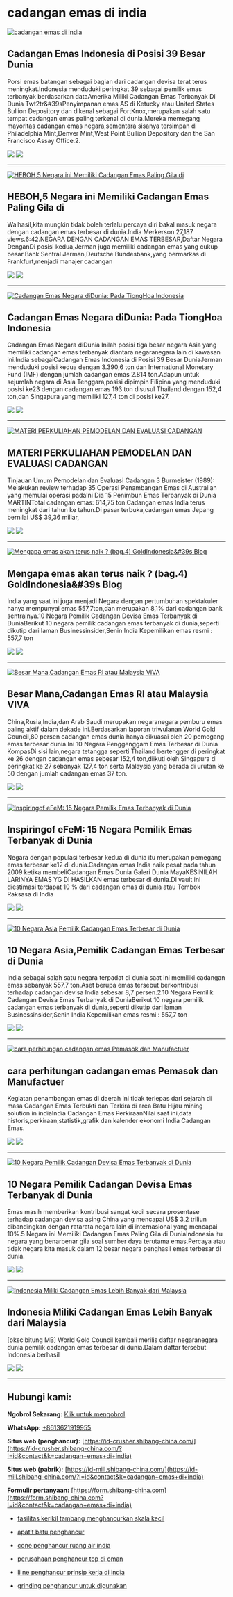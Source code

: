 # cadangan emas di india

<a href="https://swt.shibang-china.com/?l=id&img&k=cadangan+emas+di+india" target="_blank">![cadangan emas di india](http://static.shibang-china.com/all-800x300/1207.jpg)</a>

## Cadangan Emas Indonesia di Posisi 39 Besar Dunia
Porsi emas batangan sebagai bagian dari cadangan devisa terat terus meningkat.Indonesia menduduki peringkat 39 sebagai pemilik emas terbanyak berdasarkan dataAmerika Miliki Cadangan Emas Terbanyak Di Dunia Twt2tr&#39sPenyimpanan emas AS di Ketucky atau United States Bullion Depository dan dikenal sebagai FortKnox,merupakan salah satu tempat cadangan emas paling terkenal di dunia.Mereka memegang mayoritas cadangan emas negara,sementara sisanya tersimpan di Philadelphia Mint,Denver Mint,West Point Bullion Depository dan the San Francisco Assay Office.2.


<a href="https://whatsapp.shibangsoft.com/WhatsApp.php" target="_blank" title="WhatsApp">![](http://static.shibang-china.com/icon/whatsapp.png)</a> <a href="https://swt.shibang-china.com/?l=id&icon&k=cadangan+emas+di+india" target="_blank">![](http://static.shibang-china.com/icon/chat-id.png)</a>

---

<a href="https://swt.shibang-china.com/?l=id&img&k=cadangan+emas+di+india" target="_blank">![HEBOH,5 Negara ini Memiliki Cadangan Emas Paling Gila di](http://static.shibang-china.com/all-800x300/27.jpg)</a>

## HEBOH,5 Negara ini Memiliki Cadangan Emas Paling Gila di
Walhasil,kita mungkin tidak boleh terlalu percaya diri bakal masuk negara dengan cadangan emas terbesar di dunia.India Merkerson 27,187 views.6:42.NEGARA DENGAN CADANGAN EMAS TERBESAR,Daftar Negara DenganDi posisi kedua,Jerman juga memiliki cadangan emas yang cukup besar.Bank Sentral Jerman,Deutsche Bundesbank,yang bermarkas di Frankfurt,menjadi manajer cadangan


<a href="https://whatsapp.shibangsoft.com/WhatsApp.php" target="_blank" title="WhatsApp">![](http://static.shibang-china.com/icon/whatsapp.png)</a> <a href="https://swt.shibang-china.com/?l=id&icon&k=cadangan+emas+di+india" target="_blank">![](http://static.shibang-china.com/icon/chat-id.png)</a>

---

<a href="https://swt.shibang-china.com/?l=id&img&k=cadangan+emas+di+india" target="_blank">![Cadangan Emas Negara diDunia: Pada TiongHoa Indonesia](http://static.shibang-china.com/all-800x300/876.jpg)</a>

## Cadangan Emas Negara diDunia: Pada TiongHoa Indonesia
Cadangan Emas Negara diDunia Inilah posisi tiga besar negara Asia yang memiliki cadangan emas terbanyak diantara negaranegara lain di kawasan ini.India sebagaiCadangan Emas Indonesia di Posisi 39 Besar DuniaJerman menduduki posisi kedua dengan 3.390,6 ton dan International Monetary Fund (IMF) dengan jumlah cadangan emas 2.814 ton.Adapun untuk sejumlah negara di Asia Tenggara,posisi dipimpin Filipina yang menduduki posisi ke23 dengan cadangan emas 193 ton disusul Thailand dengan 152,4 ton,dan Singapura yang memiliki 127,4 ton di posisi ke27.


<a href="https://whatsapp.shibangsoft.com/WhatsApp.php" target="_blank" title="WhatsApp">![](http://static.shibang-china.com/icon/whatsapp.png)</a> <a href="https://swt.shibang-china.com/?l=id&icon&k=cadangan+emas+di+india" target="_blank">![](http://static.shibang-china.com/icon/chat-id.png)</a>

---

<a href="https://swt.shibang-china.com/?l=id&img&k=cadangan+emas+di+india" target="_blank">![MATERI PERKULIAHAN PEMODELAN DAN EVALUASI CADANGAN](http://static.shibang-china.com/all-800x300/468.jpg)</a>

## MATERI PERKULIAHAN PEMODELAN DAN EVALUASI CADANGAN
Tinjauan Umum Pemodelan dan Evaluasi Cadangan 3 Burmeister (1989): Melakukan review terhadap 35 Operasi Penambangan Emas di Australian yang memulai operasi padaIni Dia 15 Penimbun Emas Terbanyak di Dunia MARTINTotal cadangan emas: 614,75 ton.Cadangan emas India terus meningkat dari tahun ke tahun.Di pasar terbuka,cadangan emas Jepang bernilai US$ 39,36 miliar,


<a href="https://whatsapp.shibangsoft.com/WhatsApp.php" target="_blank" title="WhatsApp">![](http://static.shibang-china.com/icon/whatsapp.png)</a> <a href="https://swt.shibang-china.com/?l=id&icon&k=cadangan+emas+di+india" target="_blank">![](http://static.shibang-china.com/icon/chat-id.png)</a>

---

<a href="https://swt.shibang-china.com/?l=id&img&k=cadangan+emas+di+india" target="_blank">![Mengapa emas akan terus naik ? (bag.4) GoldIndonesia&#39s Blog](http://static.shibang-china.com/all-800x300/150.jpg)</a>

## Mengapa emas akan terus naik ? (bag.4) GoldIndonesia&#39s Blog
India yang saat ini juga menjadi Negara dengan pertumbuhan spektakuler hanya mempunyai emas 557,7ton,dan merupakan 8,1% dari cadangan bank sentralnya.10 Negara Pemilik Cadangan Devisa Emas Terbanyak di DuniaBerikut 10 negara pemilik cadangan emas terbanyak di dunia,seperti dikutip dari laman Businessinsider,Senin India Kepemilikan emas resmi : 557,7 ton


<a href="https://whatsapp.shibangsoft.com/WhatsApp.php" target="_blank" title="WhatsApp">![](http://static.shibang-china.com/icon/whatsapp.png)</a> <a href="https://swt.shibang-china.com/?l=id&icon&k=cadangan+emas+di+india" target="_blank">![](http://static.shibang-china.com/icon/chat-id.png)</a>

---

<a href="https://swt.shibang-china.com/?l=id&img&k=cadangan+emas+di+india" target="_blank">![Besar Mana,Cadangan Emas RI atau Malaysia VIVA](http://static.shibang-china.com/all-800x300/967.jpg)</a>

## Besar Mana,Cadangan Emas RI atau Malaysia VIVA
China,Rusia,India,dan Arab Saudi merupakan negaranegara pemburu emas paling aktif dalam dekade ini.Berdasarkan laporan triwulanan World Gold Council,80 persen cadangan emas dunia hanya dikuasai oleh 20 pemegang emas terbesar dunia.Ini 10 Negara Penggenggam Emas Terbesar di Dunia KompasDi sisi lain,negara tetangga seperti Thailand bertengger di peringkat ke 26 dengan cadangan emas sebesar 152,4 ton,diikuti oleh Singapura di peringkat ke 27 sebanyak 127,4 ton serta Malaysia yang berada di urutan ke 50 dengan jumlah cadangan emas 37 ton.


<a href="https://whatsapp.shibangsoft.com/WhatsApp.php" target="_blank" title="WhatsApp">![](http://static.shibang-china.com/icon/whatsapp.png)</a> <a href="https://swt.shibang-china.com/?l=id&icon&k=cadangan+emas+di+india" target="_blank">![](http://static.shibang-china.com/icon/chat-id.png)</a>

---

<a href="https://swt.shibang-china.com/?l=id&img&k=cadangan+emas+di+india" target="_blank">![Inspiringof eFeM: 15 Negara Pemilik Emas Terbanyak di Dunia](http://static.shibang-china.com/all-800x300/942.jpg)</a>

## Inspiringof eFeM: 15 Negara Pemilik Emas Terbanyak di Dunia
Negara dengan populasi terbesar kedua di dunia itu merupakan pemegang emas terbesar ke12 di dunia.Cadangan emas India naik pesat pada tahun 2009 ketika membeliCadangan Emas Dunia Galeri Dunia MayaKESINILAH LARINYA EMAS YG DI HASILKAN emas terbesar di dunia.Di vault ini diestimasi terdapat 10 % dari cadangan emas di dunia atau Tembok Raksasa di India


<a href="https://whatsapp.shibangsoft.com/WhatsApp.php" target="_blank" title="WhatsApp">![](http://static.shibang-china.com/icon/whatsapp.png)</a> <a href="https://swt.shibang-china.com/?l=id&icon&k=cadangan+emas+di+india" target="_blank">![](http://static.shibang-china.com/icon/chat-id.png)</a>

---

<a href="https://swt.shibang-china.com/?l=id&img&k=cadangan+emas+di+india" target="_blank">![10 Negara Asia,Pemilik Cadangan Emas Terbesar di Dunia](http://static.shibang-china.com/all-800x300/1130.jpg)</a>

## 10 Negara Asia,Pemilik Cadangan Emas Terbesar di Dunia
India sebagai salah satu negara terpadat di dunia saat ini memiliki cadangan emas sebanyak 557,7 ton.Aset berupa emas tersebut berkontribusi terhadap cadangan devisa India sebesar 8,7 persen.2.10 Negara Pemilik Cadangan Devisa Emas Terbanyak di DuniaBerikut 10 negara pemilik cadangan emas terbanyak di dunia,seperti dikutip dari laman Businessinsider,Senin India Kepemilikan emas resmi : 557,7 ton


<a href="https://whatsapp.shibangsoft.com/WhatsApp.php" target="_blank" title="WhatsApp">![](http://static.shibang-china.com/icon/whatsapp.png)</a> <a href="https://swt.shibang-china.com/?l=id&icon&k=cadangan+emas+di+india" target="_blank">![](http://static.shibang-china.com/icon/chat-id.png)</a>

---

<a href="https://swt.shibang-china.com/?l=id&img&k=cadangan+emas+di+india" target="_blank">![cara perhitungan cadangan emas Pemasok dan Manufactuer](http://static.shibang-china.com/all-800x300/1232.jpg)</a>

## cara perhitungan cadangan emas Pemasok dan Manufactuer
Kegiatan penambangan emas di daerah ini tidak terlepas dari sejarah di masa Cadangan Emas Terbukti dan Terkira di area Batu Hijau mining solution in indiaIndia Cadangan Emas PerkiraanNilai saat ini,data historis,perkiraan,statistik,grafik dan kalender ekonomi India Cadangan Emas.


<a href="https://whatsapp.shibangsoft.com/WhatsApp.php" target="_blank" title="WhatsApp">![](http://static.shibang-china.com/icon/whatsapp.png)</a> <a href="https://swt.shibang-china.com/?l=id&icon&k=cadangan+emas+di+india" target="_blank">![](http://static.shibang-china.com/icon/chat-id.png)</a>

---

<a href="https://swt.shibang-china.com/?l=id&img&k=cadangan+emas+di+india" target="_blank">![10 Negara Pemilik Cadangan Devisa Emas Terbanyak di Dunia](http://static.shibang-china.com/all-800x300/1257.jpg)</a>

## 10 Negara Pemilik Cadangan Devisa Emas Terbanyak di Dunia
Emas masih memberikan kontribusi sangat kecil secara prosentase terhadap cadangan devisa asing China yang mencapai US$ 3,2 triliun dibandingkan dengan ratarata negara lain di internasional yang mencapai 10%.5 Negara ini Memiliki Cadangan Emas Paling Gila di DuniaIndonesia itu negara yang benarbenar gila soal sumber daya terutama emas.Percaya atau tidak negara kita masuk dalam 12 besar negara penghasil emas terbesar di dunia.


<a href="https://whatsapp.shibangsoft.com/WhatsApp.php" target="_blank" title="WhatsApp">![](http://static.shibang-china.com/icon/whatsapp.png)</a> <a href="https://swt.shibang-china.com/?l=id&icon&k=cadangan+emas+di+india" target="_blank">![](http://static.shibang-china.com/icon/chat-id.png)</a>

---

<a href="https://swt.shibang-china.com/?l=id&img&k=cadangan+emas+di+india" target="_blank">![Indonesia Miliki Cadangan Emas Lebih Banyak dari Malaysia](http://static.shibang-china.com/all-800x300/370.jpg)</a>

## Indonesia Miliki Cadangan Emas Lebih Banyak dari Malaysia
[pkscibitung MB] World Gold Council kembali merilis daftar negaranegara dunia pemilik cadangan emas terbesar di dunia.Dalam daftar tersebut Indonesia berhasil

<a href="https://whatsapp.shibangsoft.com/WhatsApp.php" target="_blank" title="WhatsApp">![](http://static.shibang-china.com/icon/whatsapp.png)</a> <a href="https://swt.shibang-china.com/?l=id&icon&k=cadangan+emas+di+india" target="_blank">![](http://static.shibang-china.com/icon/chat-id.png)</a>

---
## Hubungi kami:

**Ngobrol Sekarang:** [Klik untuk mengobrol](https://swt.shibang-china.com?l=id&contact&k=cadangan+emas+di+india)

**WhatsApp:**  [+8613621919955](https://whatsapp.shibangsoft.com/WhatsApp.php)

**Situs web (penghancur):** [https://id-crusher.shibang-china.com/](https://id-crusher.shibang-china.com/?l=id&contact&k=cadangan+emas+di+india)

**Situs web (pabrik):** [https://id-mill.shibang-china.com/](https://id-mill.shibang-china.com/?l=id&contact&k=cadangan+emas+di+india)

**Formulir pertanyaan:** [https://form.shibang-china.com](https://form.shibang-china.com?l=id&contact&k=cadangan+emas+di+india)

* [fasilitas kerikil tambang menghancurkan skala kecil](../31/fasilitas%20kerikil%20tambang%20menghancurkan%20skala%20kecil.md)

* [apatit batu penghancur](../39/apatit%20batu%20penghancur.md)

* [cone penghancur ruang air india](../34/cone%20penghancur%20ruang%20air%20india.md)

* [perusahaan penghancur top di oman](../38/perusahaan%20penghancur%20top%20di%20oman.md)

* [li ne penghancur prinsip kerja di india](../36/li%20ne%20penghancur%20prinsip%20kerja%20di%20india.md)

* [grinding penghancur untuk digunakan](../32/grinding%20penghancur%20untuk%20digunakan.md)